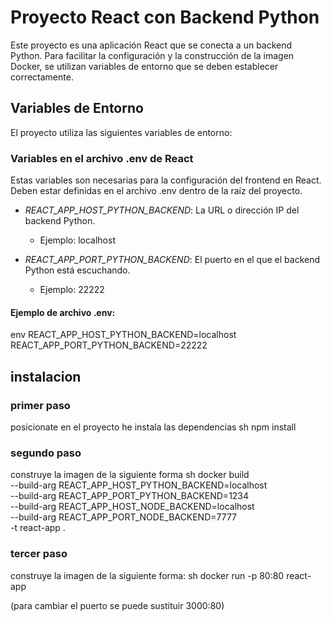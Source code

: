# Proyecto React con Backend Python

Este proyecto es una aplicación React que se conecta a un backend Python. Para facilitar la configuración y la construcción de la imagen Docker, se utilizan variables de entorno que se deben establecer correctamente.

## Variables de Entorno

El proyecto utiliza las siguientes variables de entorno:

### Variables en el archivo .env de React

Estas variables son necesarias para la configuración del frontend en React. Deben estar definidas en el archivo .env dentro de la raíz del proyecto.

- *REACT_APP_HOST_PYTHON_BACKEND*: La URL o dirección IP del backend Python.
  - Ejemplo: localhost

- *REACT_APP_PORT_PYTHON_BACKEND*: El puerto en el que el backend Python está escuchando.
  - Ejemplo: 22222

#### Ejemplo de archivo .env:

env
REACT_APP_HOST_PYTHON_BACKEND=localhost
REACT_APP_PORT_PYTHON_BACKEND=22222

## instalacion

### primer paso 
posicionate en el proyecto he instala las dependencias 
sh
npm install 

### segundo paso 
construye la imagen de la siguiente forma 
sh
docker build \
  --build-arg REACT_APP_HOST_PYTHON_BACKEND=localhost \
  --build-arg REACT_APP_PORT_PYTHON_BACKEND=1234 \
  --build-arg REACT_APP_HOST_NODE_BACKEND=localhost \
  --build-arg REACT_APP_PORT_NODE_BACKEND=7777 \
  -t react-app .

### tercer paso 
construye la imagen de la siguiente forma:
sh
docker run -p 80:80 react-app

(para cambiar el puerto se puede sustituir 3000:80)
